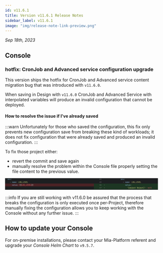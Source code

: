 ```yaml
---
id: v11.6.1
title: Version v11.6.1 Release Notes
sidebar_label: v11.6.1
image: "img/release-note-link-preview.png"
---
```


_Sep 18th, 2023_

## Console

### hotfix: CronJob and Advanced service configuration upgrade

This version ships the hotfix for CronJob and Advanced service content migration bug that was introduced with `v11.6.0`.

When saving in Design with `v11.6.0` CronJob and Advanced Service with interpolated variables will produce an invalid configuration that cannot be deployed.

#### How to resolve the issue if I've already saved

:::warn
Unfortunately for those who saved the configuration, this fix only prevents new configuration save from breaking these kind of workloads; it does not fix configuration that were already saved and produced an invalid configuration.
:::

To fix those project either:

 - revert the commit and save again
 - manually resolve the problem within the Console file properly setting the file content to the previous value.

![Example of commit producing broken configuration](./img/v11.6.1/example-commit.png)

:::info
If you are still working with v11.6.0 be assured that the process that breaks the configuration is only executed once per-Project, therefore manually fixing the configuration allows you to keep working with the Console without any further issue.
:::

## How to update your Console

For on-premise installations, please contact your Mia-Platform referent and upgrade your _Console Helm Chart_ to `v9.5.7`.
